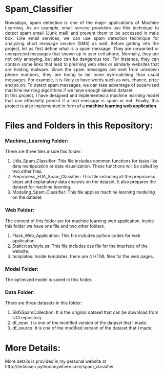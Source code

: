 # Spam_Classifier
<p align="justify">Nowadays, spam detection is one of the major applications of Machine Learning. As an example, email service providers use this technique to detect spam email (Junk mail) and prevent them to be accessed in male box. Like email services, we can use spam detection technique for analyzing short message service (SMS) as well. Before getting into the project, let us first define what is a spam message. They are unwanted or unexpected messages that shown up in user cell phone. Normally, they are not only annoying, but also can be dangerous too. For instance, they can contain some links that lead to phishing web sites or similarly websites that are hosting malware. Since the spam messages are sent from unknown phone numbers, they are trying to be more eye-catching than usual messages. For example, it is likely to have words such as win, chance, prize and so on. To detect spam messages, we can take advantage of supervised machine learning algorithms if we have enough labeled dataset. <br>
In this project, I have designed and implemented a machine learning model that can efficiently predict if a text message is spam or not. Finally, this project is also implemented in form of a <strong>machine learning web application.</strong></p>

# Files and Folders in this Repository:
### Machine_Learning Folder:
There are three files inside this folder:
1) Utils_Spam_Classifier: This file includes common functions for tasks like data manipulation or data visualization. These functions will be called by two other files.
2) Preprocess_EDA_Spam_Classifier: This file including all the preprocess steps and explanatory data analysis on the dataset. It also prepares the dataset for machine learning.
3) Modeling_Spam_Classifier: This file applies machine learning modeling on the dataset.

### Web Folder:
The content of this folder are for machine learning web application. Inside this folder we have one file and two other folders. 
1) Flask_Web_Application: This file includes python codes for web application. 
2) Static/css/style.ss: This file includes css file for the interface of the website.
3) templates: Inside templates, there are 4 HTML files for the web pages.

### Model Folder:
The optimized model is saved in this folder.

### Data Folder:
There are three datasets in this folder:
1) SMSSpamCollection: It is the original dataset that can be download from UCI repository.
2) df_new: It is one of the modified version of the dataset that I made.
3) df_source: It is one of the modified version of the dataset that I made.

# More Details:
<p>More details is provided in my personal website at http://tednaseri.pythonanywhere.com/spam_classifier</p>
